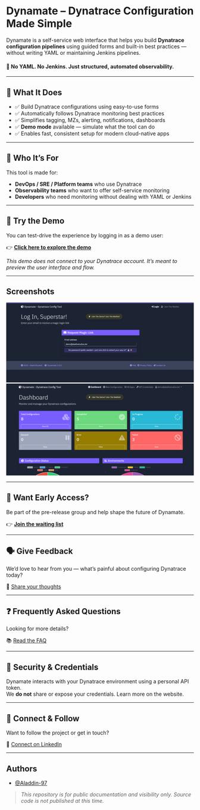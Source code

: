# Dynamate – Dynatrace Configuration Made Simple

Dynamate is a self-service web interface that helps you build **Dynatrace configuration pipelines** using guided forms and built-in best practices — without writing YAML or maintaining Jenkins pipelines.

#### 🔧 No YAML. No Jenkins. Just structured, automated observability.
---
## 🚀 What It Does

- ✅ Build Dynatrace configurations using easy-to-use forms  
- ✅ Automatically follows Dynatrace monitoring best practices  
- ✅ Simplifies tagging, MZs, alerting, notifications, dashboards  
- ✅ **Demo mode** available — simulate what the tool can do  
- ✅ Enables fast, consistent setup for modern cloud-native apps

---

## 👤 Who It’s For

This tool is made for:

- **DevOps / SRE / Platform teams** who use Dynatrace  
- **Observability teams** who want to offer self-service monitoring  
- **Developers** who need monitoring without dealing with YAML or Jenkins  

---

## 🧪 Try the Demo

You can test-drive the experience by logging in as a demo user:

👉 [**Click here to explore the demo**](https://aladinstudiox.pythonanywhere.com/)

_This demo does not connect to your Dynatrace account. It’s meant to preview the user interface and flow._

---

## Screenshots

![App Login](./img/login.png)
![App Dashboard](./img/dashboard.png)

---
## 📩 Want Early Access?

Be part of the pre-release group and help shape the future of Dynamate.

👉 [**Join the waiting list**](https://aladinstudiox.pythonanywhere.com/register/)

---

## 🗣️ Give Feedback

We’d love to hear from you — what’s painful about configuring Dynatrace today?

📝 [Share your thoughts](https://tally.so/r/nGy672)

---

## ❓ Frequently Asked Questions

Looking for more details?

📚 [Read the FAQ](https://aladinstudiox.pythonanywhere.com/faq/)

---

## 🔐 Security & Credentials

Dynamate interacts with your Dynatrace environment using a personal API token.  
We **do not** share or expose your credentials. Learn more on the website.

---

## 🤝 Connect & Follow

Want to follow the project or get in touch?

🔗 [Connect on LinkedIn](https://linkedin.com/in/yourname)

---
## Authors

- [@Aladdin-97](https://www.github.com/Aladdin-97)

> _This repository is for public documentation and visibility only. Source code is not published at this time._
